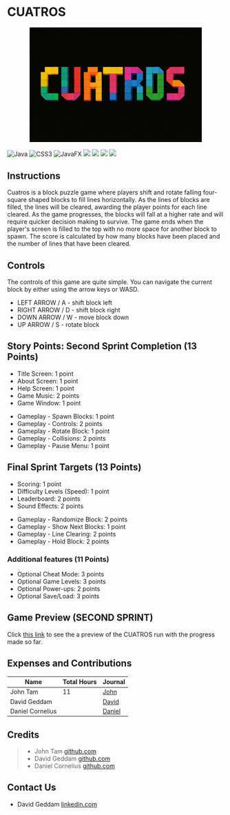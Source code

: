 # CUATROS

<p align="center">
<img src="title.png"
width="400">
</p>

  ![Java](https://img.shields.io/badge/java-%23ED8B00.svg?style=for-the-badge&logo=openjdk&logoColor=white) ![CSS3](https://img.shields.io/badge/css3-%231572B6.svg?style=for-the-badge&logo=css3&logoColor=white) ![JavaFX](https://img.shields.io/badge/javafx-%23FF0000.svg?style=for-the-badge&logo=javafx&logoColor=white) <img src="https://img.shields.io/badge/-HuggingFace-FDEE21?style=for-the-badge&logo=HuggingFace&logoColor=black" /> <img src="https://img.shields.io/badge/gradle-02303A?style=for-the-badge&logo=gradle&logoColor=white" /> <img src="https://img.shields.io/badge/Visual_Studio_Code-0078D4?style=for-the-badge&logo=visual%20studio%20code&logoColor=white" /> <img src="https://img.shields.io/badge/GIT-E44C30?style=for-the-badge&logo=git&logoColor=white" />  


## Instructions

Cuatros is a block puzzle game where players shift and rotate falling four-square shaped blocks to fill lines horizontally. As the lines of blocks are filled, the lines will be cleared, awarding the player points for each line cleared. As the game progresses, the blocks will fall at a higher rate and will require quicker decision making to survive. The game ends when the player's screen is filled to the top with no more space for another block to spawn. The score is calculated by how many blocks have been placed and the number of lines that have been cleared.

## Controls

The controls of this game are quite simple. You can navigate the current block by either using the arrow keys or WASD.
- LEFT ARROW / A - shift block left
- RIGHT ARROW / D - shift block right
- DOWN ARROW / W - move block down
- UP ARROW / S - rotate block

## Story Points: Second Sprint Completion (13 Points)
- Title Screen: 1 point  
- About Screen: 1 point  
- Help Screen: 1 point  
- Game Music: 2 points  
- Game Window: 1 point  

* Gameplay - Spawn Blocks: 1 point
* Gameplay - Controls: 2 points
* Gameplay - Rotate Block: 1 point
* Gameplay - Collisions: 2 points
* Gameplay - Pause Menu: 1 point

## Final Sprint Targets (13 Points)
- Scoring: 1 point
- Difficulty Levels (Speed): 1 point
- Leaderboard: 2 points
- Sound Effects: 2 points

* Gameplay - Randomize Block: 2 points
* Gameplay - Show Next Blocks: 1 point
* Gameplay - Line Clearing: 2 points
* Gameplay - Hold Block: 2 points
  
### Additional features (11 Points)
* Optional Cheat Mode: 3 points
* Optional Game Levels: 3 points
* Optional Power-ups: 2 points
* Optional Save/Load: 3 points

## Game Preview (SECOND SPRINT)
Click [this link](https://www.loom.com/share/7bd0ea2c24794fff97b0d08d0bfc6aed?sid=852407d6-2380-4e66-8276-b75fb81ea026) to see the a preview of the CUATROS run with the progress made so far.

## Expenses and Contributions


|      Name          | Total Hours | Journal |
|--------------------|-------------|---------------              
|    John Tam        |      11     | [John](https://github.com/bjucps209/group-project-team-jd/wiki/Project-Journal#john-tam)|
|   David Geddam     |             | [David](https://github.com/bjucps209/group-project-team-jd/wiki/Project-Journal#david-geddam)|
|  Daniel Cornelius  |             | [Daniel](https://github.com/bjucps209/group-project-team-jd/wiki/Project-Journal#daniel-cornelius)|

## Credits

> + John Tam [github.com](https://github.com/jtam496)
> + David Geddam [github.com](https://github.com/dave21-py)
> + Daniel Cornelius [github.com](https://github.com/dcorn713)

## Contact Us

+ David Geddam [linkedin.com](https://www.linkedin.com/in/david-geddam/)
